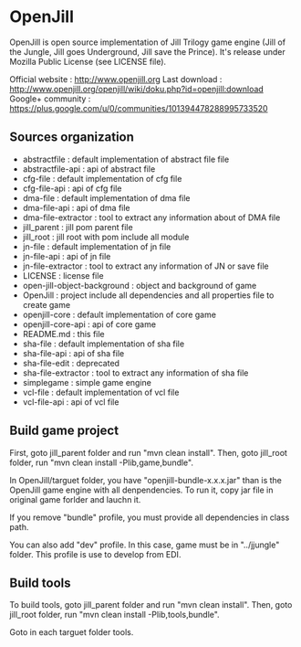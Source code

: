 OpenJill
========

OpenJill is open source implementation of Jill Trilogy game engine (Jill of the Jungle, Jill goes Underground, Jill save the Prince).
It's release under Mozilla Public License (see LICENSE file).

Official website : http://www.openjill.org
Last download : http://www.openjill.org/openjill/wiki/doku.php?id=openjill:download
Google+ community : https://plus.google.com/u/0/communities/101394478288995733520

Sources organization
--------------------
* abstractfile                : default implementation of abstract file file
* abstractfile-api            : api of abstract file
* cfg-file                    : default implementation of cfg file
* cfg-file-api                : api of cfg file
* dma-file                    : default implementation of dma file
* dma-file-api                : api of dma file
* dma-file-extractor          : tool to extract any information about of DMA file
* jill_parent                 : jill pom parent file
* jill_root                   : jill root with pom include all module
* jn-file                     : default implementation of jn file
* jn-file-api                 : api of jn file
* jn-file-extractor           : tool to extract any information of JN or save file
* LICENSE                     : license file
* open-jill-object-background : object and background of game
* OpenJill                    : project include all dependencies and all properties file to create game
* openjill-core               : default implementation of core game
* openjill-core-api           : api of core game
* README.md                   : this file
* sha-file                    : default implementation of sha file
* sha-file-api                : api of sha file
* sha-file-edit               : deprecated
* sha-file-extractor          : tool to extract any information of sha file
* simplegame                  : simple game engine
* vcl-file                    : default implementation of vcl file
* vcl-file-api                : api of vcl file

Build game project
------------------

First, goto jill_parent folder and run "mvn clean install".
Then, goto jill_root folder, run "mvn clean install -Plib,game,bundle".

In OpenJill/targuet folder, you have "openjill-bundle-x.x.x.jar" than is the OpenJill game engine with all denpendencies.
To run it, copy jar file in original game forlder and lauchn it.

If you remove "bundle" profile, you must provide all dependencies in class path.

You can also add "dev" profile. In this case, game must be in "../jjungle" folder. This profile is use to develop from EDI.

Build tools
-----------

To build tools, goto jill_parent folder and run "mvn clean install".
Then, goto jill_root folder, run "mvn clean install -Plib,tools,bundle".

Goto in each targuet folder tools.
